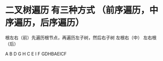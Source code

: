 # 二叉树遍历 有三种方式 （前序遍历，中序遍历，后序遍历）
根左右（前）先遍历根节点，再遍历左子树，然后右子树
左根右（中）
左右根（后）



A B D G H C E I F
GDHBAEICF